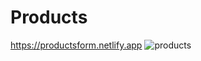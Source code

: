 # Products
https://productsform.netlify.app
![products](https://user-images.githubusercontent.com/67917734/103306582-8ff70a80-4a16-11eb-8aa2-52ce0fa133c4.png)
